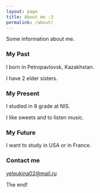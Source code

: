 ```yaml
---
layout: page
title: About me :3
permalink: /about/
---
```


Some information about me.

### My Past

I born in Petropavlovsk, Kazakhstan.

I have 2 elder sisters.

### My Present

I studied in 8 grade at NIS.

I like sweets and to listen music.

### My Future

I want to study in USA or in France.
### Contact me
 
[yeleukina02@mail.ru](mailto:yeleukina02@mail.ru)

The end!
